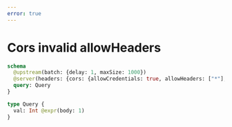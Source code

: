 ```yaml
---
error: true
---
```


# Cors invalid allowHeaders

```graphql @schema
schema
  @upstream(batch: {delay: 1, maxSize: 1000})
  @server(headers: {cors: {allowCredentials: true, allowHeaders: ["*"], allowMethods: [POST, OPTIONS]}}) {
  query: Query
}

type Query {
  val: Int @expr(body: 1)
}
```
